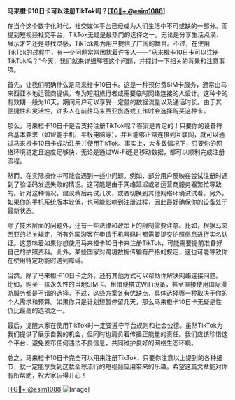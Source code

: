 **马来橙卡10日卡可以注册TikTok吗？[[TG💪+ @esim1088](https://t.me/s/esim1088)]**

在当今这个数字化时代，社交媒体平台已经成为人们生活中不可或缺的一部分。而提到短视频社交平台，TikTok无疑是最热门的选择之一。无论是分享生活点滴、展示才艺还是寻找灵感，TikTok都为用户提供了广阔的舞台。不过，在使用TikTok的过程中，有一个问题常常困扰着许多人——“马来橙卡10日卡可以注册TikTok吗？”今天，我们就来详细解答这个问题，并探讨一下相关的背景和注意事项。

首先，让我们明确什么是马来橙卡10日卡。这是一种预付费SIM卡服务，通常由马来西亚本地运营商提供，专为短期旅行者或需要临时网络连接的人设计。这种卡的有效期一般为10天，期间用户可以享受一定量的数据流量以及通话时长。由于其便捷性和灵活性，许多人在前往马来西亚旅游或工作时会选择购买这种卡。

那么，马来橙卡10日卡是否支持注册TikTok呢？答案是肯定的！只要你的设备符合基本要求（如智能手机、平板电脑等），并且能够正常连接到互联网，就可以通过马来橙卡10日卡成功注册并使用TikTok。事实上，大多数情况下，只要你的网络环境稳定且速度足够快，无论是通过Wi-Fi还是移动数据，都可以顺利完成注册流程。

然而，在实际操作中可能会遇到一些小问题。例如，部分用户反映在尝试注册时遇到了验证码发送失败的情况。这可能是由于网络延迟或者运营商服务器繁忙导致的。针对这种情况，建议稍后再试几次，或者切换到其他网络环境试试看。另外，如果你的手机系统版本较低，也可能影响到注册过程，因此最好确保你的设备处于最新状态。

除了技术层面的问题外，还有一些法律和政策上的限制需要注意。比如，根据马来西亚的相关规定，所有外国游客在申请手机号码时都需要提交护照信息进行实名认证。这意味着如果你想使用马来橙卡10日卡来注册TikTok，可能需要提前准备好自己的护照资料。此外，某些国家对跨境数据传输有严格的规定，这也可能导致你在使用特定功能时遇到障碍。

当然，除了马来橙卡10日卡之外，还有其他方式可以帮助你解决网络连接问题。比如，购买一张永久性的当地SIM卡、租借便携式WiFi设备，甚至直接使用国际漫游服务都是不错的选择。不过，这些方案各有优缺点，具体选择哪一种取决于你的个人需求和预算。如果你只是计划短暂停留几天，那么马来橙卡10日卡无疑是性价比最高的选项之一。

最后，提醒大家在使用TikTok时一定要遵守平台规则和社会公德。虽然TikTok为我们提供了展示自我的机会，但同时也肩负着传播正能量的责任。我们应该珍惜这个平台，避免发布任何违法不良信息，共同维护良好的网络生态环境。

总之，马来橙卡10日卡完全可以用来注册TikTok，只要你注意以上提到的各种细节，就一定能享受到这款全球流行的短视频应用带来的乐趣。希望这篇文章能对你有所帮助，祝大家玩得开心！

[[TG💪+ @esim1088](https://t.me/s/esim1088) ![Image](https://i.postimg.cc/4NQfJmqS/Snipaste-2025-05-13-00-14-12.png)]